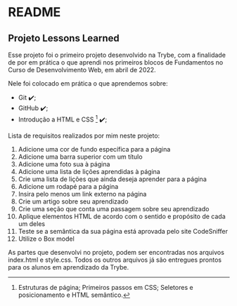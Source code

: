 # README
## Projeto Lessons Learned <br />

Esse projeto foi o primeiro projeto desenvolvido na Trybe, com a finalidade de por em prática o que aprendi nos primeiros blocos de Fundamentos no Curso de Desenvolvimento Web, em abril de 2022.

Nele foi colocado em prática o que aprendemos sobre: <br />
- Git :heavy_check_mark:; <br />
- GitHub :heavy_check_mark:; <br />
- Introdução a HTML e CSS [^*] :heavy_check_mark:; <br />

[^*]: Estruturas de página; Primeiros passos em CSS; Seletores e posicionamento e HTML semântico.

Lista de requisitos realizados por mim neste projeto:
1. Adicione uma cor de fundo específica para a página <br />
2. Adicione uma barra superior com um título <br />
3. Adicione uma foto sua à página <br />
4. Adicione uma lista de lições aprendidas à página <br />
5. Crie uma lista de lições que ainda deseja aprender para a página <br />
6. Adicione um rodapé para a página <br />
7. Insira pelo menos um link externo na página <br />
8. Crie um artigo sobre seu aprendizado <br />
9. Crie uma seção que conta uma passagem sobre seu aprendizado <br />
10. Aplique elementos HTML de acordo com o sentido e propósito de cada um deles <br />
11. Teste se a semântica da sua página está aprovada pelo site CodeSniffer <br />
12. Utilize o Box model <br />

As partes que desenvolvi no projeto, podem ser encontradas nos arquivos index.html e style.css. Todos os outros arquivos já são entregues prontos para os alunos em aprendizado da Trybe.
<!-- Olá, Tryber!
Esse é apenas um arquivo inicial para o README do seu projeto no qual você pode customizar e reutilizar todas as vezes que for executar o trybe-publisher.

Para deixá-lo com a sua cara, basta alterar o seguinte arquivo da sua máquina: ~/.student-repo-publisher/custom/_NEW_README.md

É essencial que você preencha esse documento por conta própria, ok?
Não deixe de usar nossas dicas de escrita de README de projetos, e deixe sua criatividade brilhar!
:warning: IMPORTANTE: você precisa deixar nítido:
- quais arquivos/pastas foram desenvolvidos por você; 
- quais arquivos/pastas foram desenvolvidos por outra pessoa estudante;
- quais arquivos/pastas foram desenvolvidos pela Trybe.
-->
